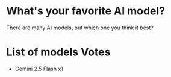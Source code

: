 # What's your favorite AI model?
There are many AI models, but which one you think it best?

# List of models    Votes
- Gemini 2.5 Flash  x1
